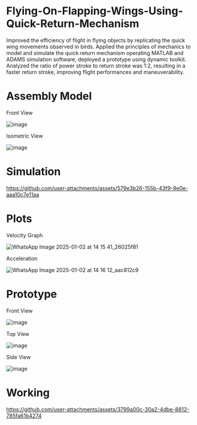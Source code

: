 # Flying-On-Flapping-Wings-Using-Quick-Return-Mechanism
Improved the efficiency of flight in flying objects by replicating the quick wing movements observed in birds. Applied the principles of mechanics to model and simulate the quick return mechanism operating MATLAB and ADAMS simulation software, deployed a prototype using dynamic toolkit. Analyzed the ratio of power stroke to return stroke was 1:2, resulting in a faster return stroke, improving flight performances and maneuverability.

# Assembly Model

Front View                               

![image](https://github.com/user-attachments/assets/77ec5104-629e-40e4-872a-b412199ce581)

Isometric View

![image](https://github.com/user-attachments/assets/043cecae-17dd-4f12-b199-597519df097e)

# Simulation

https://github.com/user-attachments/assets/579e3b26-155b-43f9-9e0e-aaa10c7e11aa

# Plots
Velocity Graph

![WhatsApp Image 2025-01-02 at 14 15 41_26025f81](https://github.com/user-attachments/assets/afe04474-c19a-478a-b0db-b552b50de1fe)

Acceleration

![WhatsApp Image 2025-01-02 at 14 16 12_aac812c9](https://github.com/user-attachments/assets/347aeb60-a8eb-4e0e-9bfd-a0d56f558374)

# Prototype
Front View 

![image](https://github.com/user-attachments/assets/6d0ceb3c-b2b4-4952-b9ad-d212674c533c)

Top View

![image](https://github.com/user-attachments/assets/addc634d-0975-41f1-92d5-20b9d6b73e41)

Side View

![image](https://github.com/user-attachments/assets/5d772efa-055b-4348-b635-a2d9f7f11131)

# Working

https://github.com/user-attachments/assets/3799a00c-30a2-4dbe-8812-785fa61b4274


